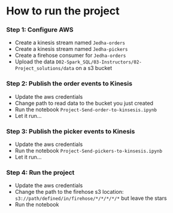 # How to run the project

### Step 1: Configure AWS

- Create a kinesis stream named `Jedha-orders`
- Create a kinesis stream named `Jedha-pickers`
- Create a firehose consumer for `Jedha-orders`
- Upload the data `D02-Spark_SQL/03-Instructors/02-Project_solutions/data` on a s3 bucket

### Step 2: Publish the order events to Kinesis

- Update the aws credentials
- Change path to read data to the bucket you just created
- Run the notebook `Project-Send-order-to-kinsesis.ipynb`
- Let it run...

### Step 3: Publish the picker events to Kinesis

- Update the aws credentials
- Run the notebook `Project-Send-pickers-to-kinsesis.ipynb`
- Let it run...

### Step 4: Run the project

- Update the aws credentials
- Change the path to the firehose s3 location: `s3://path/defined/in/firehose/*/*/*/*/*` but leave the stars
- Run the notebook